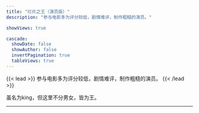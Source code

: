 ```yaml
---
title: "烂片之王（演员版）"
description: "参与电影多为评分较低，剧情难评，制作粗糙的演员。"

showViews: true

cascade:
  showDate: false
  showAuthor: false
  invertPagination: true
  tableViews: true
---
```


{{< lead >}}
参与电影多为评分较低，剧情难评，制作粗糙的演员。
{{< /lead >}}

虽名为king，但这里不分男女，皆为王。

---
